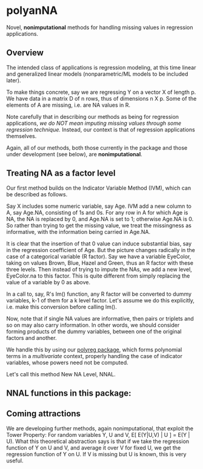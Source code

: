 # polyanNA

Novel, **nonimputational**  methods for handling missing values in
regression applications.

## Overview

The intended class of applications is regression modeling, at this time
linear and generalized linear models (nonparametric/ML models to be
included later).

To make things concrete, say we are regressing Y on a vector X of length
p.  We have data in a matrix D of n rows, thus of dimensions n X p.
Some of the elements of A are missing, i.e. are NA values in R.

Note carefully that in describing our methods as being for regression
applications, *we do NOT mean imputing missing values through some
regression technique.* Instead, our context is that of regression
applications themselves.

Again, all of our methods, both those currently in the package and those
under development (see below), are **nonimputational**.

## Treating NA as a factor level

Our first method builds on the Indicator Variable Method (IVM), which
can be described as follows.

Say X includes some numeric variable, say Age. IVM add a new column
to A, say Age.NA, consisting of 1s and 0s.  For any row in A for
which Age is NA, the NA is replaced by 0, and Age.NA is set to 1;
otherwise Age.NA is 0.  So rather than trying to get the missing
value, we treat the missingness as informative, with the information
being carried in Age.NA.

It is clear that the insertion of that 0 value can induce substantial
bias, say in the regression coefficient of Age.  But the picture
changes radically in the case of a categorical variable (R factor).  Say
we have a variable EyeColor, taking on values Brown, Blue, Hazel and
Green, thus an R factor with  these three levels.  Then instead of
trying to impute the NAs, we add a new level, EyeColor.na to this
factor.  This is quite different from simply replacing the value of a
variable by 0 as above.

In a call to, say, R's lm() function, any R factor will be converted to
dummy variables, k-1 of them for a k level factor.  Let's assume we do
this explicitly, i.e. make this conversion before calling lm().

Now, note that if single NA values are informative, then pairs or
triplets and so on may also carry information.  In other words, we 
should consider forming products of the dummy variables, between one of
the original factors and another.

We handle this by using our 
[polyreg package](http://github/matloff/polyreg), which forms polynomial
terms in a *multivariate* context, properly handling the case of
indicator variables, whose powers need not be computed.

Let's call this method New NA Level, NNAL.

## NNAL functions in this package:

 

## Coming attractions

We are developing further methods, again nonimputational, that exploit
the Tower Property:  For random variables Y, U and V, E[ E(Y|U,V) | U ]
= E(Y | U).  What this theoretical abstraction says is that if we take
the regression function of Y on U and V, and average it over V for fixed
U, we get the regression function of Y on U.  If V is missing but U is
known, this is very useful.
 


